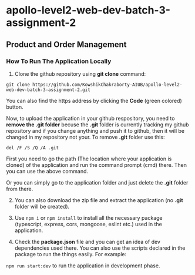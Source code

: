 # apollo-level2-web-dev-batch-3-assignment-2

## Product and Order Management

### How To Run The Application Locally

1. Clone the github repository using **git clone** command:

`git clone https://github.com/KowshikChakraborty-AIUB/apollo-level2-web-dev-batch-3-assignment-2.git`

You can also find the https address by clicking the **Code** (green colored) button.

Now, to upload the application in your github respository, you need to **remove the .git folder** becuse the **.git** folder is currently tracking my github repository and if you change anything and push it to github, then it will be changed in my repository not your. To remove **.git** folder use this:

`del /F /S /Q /A .git`

First you need to go the path (The location where your application is cloned) of the application and run the command prompt (cmd) there. Then you can use the above command.

Or you can simply go to the application folder and just delete the **.git** folder from there.

2. You can also download the zip file and extract the application (no **.git** folder will be created).

3. Use `npm i` or `npm install` to install all the necessary package (typescript, express, cors, mongoose, eslint etc.) used in the application.

4. Check the **package.json** file and you can get an idea of dev dependencies used there. You can also use the scripts declared in the package to run the things easily. For example:

`npm run start:dev` to run the application in development phase.